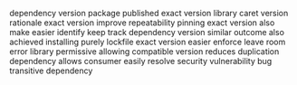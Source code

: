 dependency version package published exact version library caret version rationale exact version improve repeatability pinning exact version also make easier identify keep track dependency version similar outcome also achieved installing purely lockfile exact version easier enforce leave room error library permissive allowing compatible version reduces duplication dependency allows consumer easily resolve security vulnerability bug transitive dependency